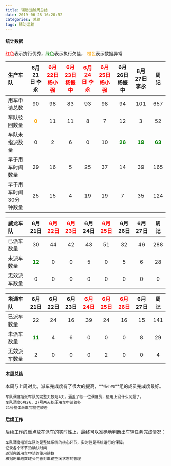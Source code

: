 ```yaml
---
title: 辅助运输周总结
date: 2019-06-28 16:20:52
categories: 总结
tags: 辅助运输
---
```


#### 统计数据
<font color="red">红色</font>表示执行优秀，<font color="green">绿色</font>表示执行欠佳， <font color="orange">橙色</font>表示数据异常

| 生产车队 | 6月21日 李永 | <font color="red">6月22日 杨小强 </font>| <font color="red">6月23日 杨振中</font>| <font color="red">6月24日 李永</font>| <font color="red">6月25日 杨小强</font>| 6月26日 杨振中| 6月27日 李永 |周记|
| :------| :----: | :----: | :----: | :----: | :----: | :----: | :----: |  :----: | 
| 用车申请总数         | 90 | 98 | 83 | 93 | 98 | 94 | 101 | 657 |
| 车队驳回数量         | <font color="orange">**0**</font> | 11 | 11 | 8 | 7| 12 | 3 |  52 |
| 车队未指派数量        | 0 | 2 | 6 | 0 | 10 | <font color="green">**26**</font>| <font color="green">**19**</font> | <font color="green">**63**</font> |
| 早于用车时间数量      | 29 | 16 | 5 | 25 | 37 | 14 | 39 | 165 |
| 早于用车时间30分钟数量  | 25 | 15 | 4 | 19 | 19| 7 | 35 |  124 |



| 威龙车队 | 6月21日 | <font color="red">6月22日</font>| <font color="red">6月23日</font>| 6月24日| <font color="red">6月25日</font>| 6月26日 | 6月27日 |周记|
| :------| :----: | :----: | :----: | :----: | :----: | :----: | :----: |  :----: | 
| 已派车数量    | 30 | 44 | 42 | 43 | 51 | 32 | 46 | 288 |
| 未派车数量   | <font color="green">**12**</font> | 0 | 0 | 5 | 0 | 5 |  6 | 28 | 
| 无效派车数量  | 0 | 0 | 0 | 0 | 0 | 0 |  0 | 0 |


| 塔通车队 | 6月21日 | 6月22日| 6月23日| <font color="red">6月24日</font>| <font color="red">6月25日</font>| <font color="red">6月26日</font> | 6月27日 |周记|
| :------| :----: | :----: | :----: | :----: | :----: | :----: | :----: |  :----: | 
| 已派车数量    | 22 | 24 | 16 | 39 | 24| 16 |   15 | 141 |
| 未派车数量   | <font color="green">**11**</font> | 4 | 6 | 0 | 0 | 0 |  8 | 29 |
| 无效派车数量  | 2 | 0 | 0 | 0 | 2 | 0 |  0 | 4 |


#### 本周总结
本周与上周对比，派车完成度有了很大的提高，**`杨小强`**组的成员完成度最好。

```
车队调度指派车队的完整天数为4天，涵盖了每一位调度员，使用上没什么问题了。
车队调度6月26、27号两天积压用车申请较多
21号整体派车完整性较差

```
#### 后续工作
后续工作的重点放在派车的实时性上，最终可以准确地判断出车辆任务完成情况：
```
车队调度指派车队的是整体系统的核心环节，实时性是系统运行的保障。
记录各个环节的确认时间
逐渐完善用车申请的使用趟数
根据用车趟数逐步完善对车辆空闲状态的管理

```